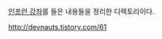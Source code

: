 [인프런 강좌]:https://www.inflearn.com/course/%ED%8C%8C%EC%9D%B4%EC%8D%AC-%EA%B2%8C%EC%9E%84-%EB%A7%8C%EB%93%A4%EA%B8%B0-python/

[인프런 강좌][]를 들은 내용들을 정리한 디렉토리이다.


http://devnauts.tistory.com/61
